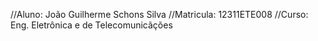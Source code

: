 //Aluno: João Guilherme Schons Silva
//Matricula: 12311ETE008
//Curso: Eng. Eletrônica e de Telecomunicãções
